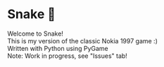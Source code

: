 # Snake 🐍
Welcome to Snake! <br>
This is my version of the classic Nokia 1997 game :) <br>
Written with Python using PyGame <br>
Note: Work in progress, see "Issues" tab! <br> 
